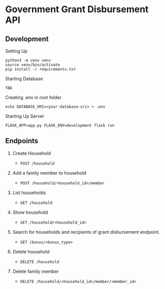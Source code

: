 # Government Grant Disbursement API

## Development

Setting Up

```
python3 -m venv venv
source venv/bin/activate
pip install -r requirements.txt
```

Starting Database

```
TBA
```

Creating .env in root folder

```
echo DATABASE_URI=<your-database-uri> > .env
```

Starting Up Server

```
FLASK_APP=app.py FLASK_ENV=development flask run
```

## Endpoints

1. Create Household

   - `POST /household`

2. Add a family member to household

   - `POST /household/<household_id>/member`

3. List households

   - `GET /household`

4. Show household

   - `GET /household/<household_id>`

5. Search for households and recipients of grant disbursement endpoint.

   - `GET /bonus/<bonus_type>`

6. Delete household

   - `DELETE /household`

7. Delete family member
   - `DELETE /household/<household_id>/member/<member_id>`
